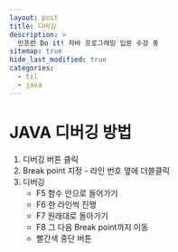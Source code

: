 ```yaml
---
layout: post
title: 디버깅
description: >
  인프런 Do it! 자바 프로그래밍 입문 수강 중
sitemap: true
hide_last_modified: true
categories:
  - til
  - java
---
```

# JAVA 디버깅 방법

1. 디버깅 버튼 클릭
2. Break point 지정 - 라인 번호 옆에 더블클릭
3. 디버깅
    - F5 함수 안으로 들어가기
    - F6 한 라인씩 진행
    - F7 원래대로 돌아가기
    - F8 그 다음 Break point까지 이동
    - 빨간색 중단 버튼